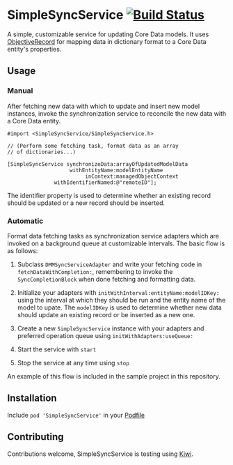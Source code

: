 # SimpleSyncService [![Build Status](https://travis-ci.org/kattrali/SimpleSyncService.png?branch=master)](https://travis-ci.org/kattrali/SimpleSyncService)

A simple, customizable service for updating Core Data models. It uses [ObjectiveRecord](https://github.com/mneorr/ObjectiveRecord) for mapping data in dictionary format to a Core Data entity's properties.


## Usage

### Manual

After fetching new data with which to update and insert new model instances, invoke the synchronization service to reconcile the new data with a Core Data entity.


    #import <SimpleSyncService/SimpleSyncService.h>
    
    // (Perform some fetching task, format data as an array
    // of dictionaries...)
    
    [SimpleSyncService synchronizeData:arrayOfUpdatedModelData
                        withEntityName:modelEntityName
                             inContext:managedObjectContext
                   withIdentifierNamed:@"remoteID"];


The identifier property is used to determine whether an existing record should be updated or a new record should be inserted.

### Automatic

Format data fetching tasks as synchronization service adapters which are invoked on a background queue at customizable intervals. The basic flow is as follows:

1. Subclass `DMMSyncServiceAdapter` and write your fetching code in `fetchDataWithCompletion:`, remembering to invoke the `SyncCompletionBlock` when done fetching and formatting data.

2. Initialize your adapters with `initWithInterval:entityName:modelIDKey:` using the interval at which they should be run and the entity name of the model to upate. The `modelIDKey` is used to determine whether new data should update an existing record or be inserted as a new one.

3. Create a new `SimpleSyncService` instance with your adapters and preferred operation queue using `initWithAdapters:useQueue:`

4. Start the service with `start`

5. Stop the service at any time using `stop`

An example of this flow is included in the sample project in this repository.


## Installation

Include `pod 'SimpleSyncService'` in your [Podfile](http://cocoapods.org)


## Contributing

Contributions welcome, SimpleSyncService is testing using [Kiwi](https://github.com/allending/Kiwi).
